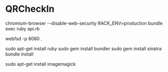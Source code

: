QRCheckIn
=========



chromium-browser --disable-web-security
RACK_ENV=production bundle exec ruby api.rb

webfsd -p 8080 .


sudo apt-get install ruby
sudo gem install bundler
sudo gem install sinatra
bundle install

sudo apt-get install imagemagick
